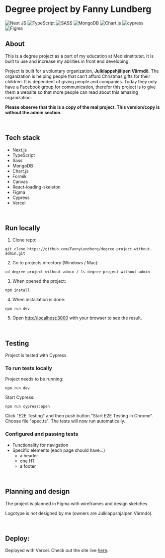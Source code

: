 # Degree project by Fanny Lundberg

![Next JS](https://img.shields.io/badge/Next-black?style=for-the-badge&logo=next.js&logoColor=white)
![TypeScript](https://img.shields.io/badge/typescript-%23007ACC.svg?style=for-the-badge&logo=typescript&logoColor=white)
![SASS](https://img.shields.io/badge/SASS-hotpink.svg?style=for-the-badge&logo=SASS&logoColor=white)
![MongoDB](https://img.shields.io/badge/MongoDB-%234ea94b.svg?style=for-the-badge&logo=mongodb&logoColor=white)
![Chart.js](https://img.shields.io/badge/chart.js-F5788D.svg?style=for-the-badge&logo=chart.js&logoColor=white)
![cypress](https://img.shields.io/badge/-cypress-%23E5E5E5?style=for-the-badge&logo=cypress&logoColor=058a5e)
![Figma](https://img.shields.io/badge/figma-%23F24E1E.svg?style=for-the-badge&logo=figma&logoColor=white)

## About

This is a degree project as a part of my education at Medieinstitutet. It is built to use and increase my abilities in front end developing.

Project is built for a voluntary organization, **Julklappshjälpen Värmdö**. The organization is helping people that can’t afford Christmas gifts for their children. It is dependent of giving people and companies. Today they only have a Facebook group for communication, therefor this project is to give them a website so that more people can read about this amazing organization. 

**Please observe that this is a copy of the real project. This version/copy is without the admin section.**

&nbsp;

## Tech stack

- Next.js
- TypeScript
- Sass
- MongoDB
- Chart.js
- Formik
- Canvas
- React-loading-skeleton
- Figma
- Cypress
- Vercel

&nbsp;

## Run locally


1. Clone repo:
```
git clone https://github.com/FannyLundberg/degree-project-without-admin.git
```

2. Go to projects directory 
(Windows / Mac):
```
cd degree-project-without-admin / ls degree-project-without-admin
```

3. When opened the project:
```
npm install
```

4. When installation is done:
```
npm run dev
```

5. Open [http://localhost:3000](http://localhost:3000) with your browser to see the result.

&nbsp;

## Testing

Project is tested with Cypress.

### To run tests locally


Project needs to be running:
```
npm run dev
```

Start Cypress:
```
npm run cypress:open
```

Click "E2E Testing" and then push button "Start E2E Testing in Chrome". Choose file "spec.ts". The tests will now run automatically.


### Configured and passing tests
- Functionality for navigation
- Specific elements (each page should have...)
  - a header
  - one H1
  - a footer

&nbsp;

## Planning and design


The project is planned in Figma with wireframes and design sketches.

Logotype is not designed by me (owners are Julklappshjälpen Värmdö).

&nbsp;

## Deploy:


Deployed with Vercel. Check out the site live [here](https://julklappshjalpenvarmdo.se/).
